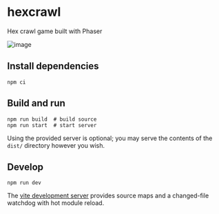 # hexcrawl

Hex crawl game built with Phaser

![image](https://github.com/user-attachments/assets/9ca62bbc-b0e0-4e19-afa3-ed5cb029046e)

## Install dependencies

```shell
npm ci
```

## Build and run

```shell
npm run build  # build source
npm run start  # start server
```

Using the provided server is optional; you may serve the contents of the `dist/`
directory however you wish.

## Develop

```shell
npm run dev
```

The [vite development server][] provides source maps and a changed-file watchdog
with hot module reload.

[vite development server]: https://vite.dev/config/server-options
